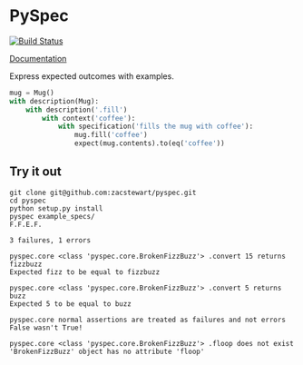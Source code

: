 # PySpec

[![Build Status](https://travis-ci.org/zacstewart/pyspec.png)](https://travis-ci.org/zacstewart/pyspec)

[Documentation](http://pyspec.readthedocs.org/)

Express expected outcomes with examples.

```python
mug = Mug()
with description(Mug):
    with description('.fill')
        with context('coffee'):
            with specification('fills the mug with coffee'):
                mug.fill('coffee')
                expect(mug.contents).to(eq('coffee'))
```

## Try it out

    git clone git@github.com:zacstewart/pyspec.git
    cd pyspec
    python setup.py install
    pyspec example_specs/
    F.F.E.F.

    3 failures, 1 errors

    pyspec.core <class 'pyspec.core.BrokenFizzBuzz'> .convert 15 returns fizzbuzz
    Expected fizz to be equal to fizzbuzz

    pyspec.core <class 'pyspec.core.BrokenFizzBuzz'> .convert 5 returns buzz
    Expected 5 to be equal to buzz

    pyspec.core normal assertions are treated as failures and not errors
    False wasn't True!

    pyspec.core <class 'pyspec.core.BrokenFizzBuzz'> .floop does not exist
    'BrokenFizzBuzz' object has no attribute 'floop'

